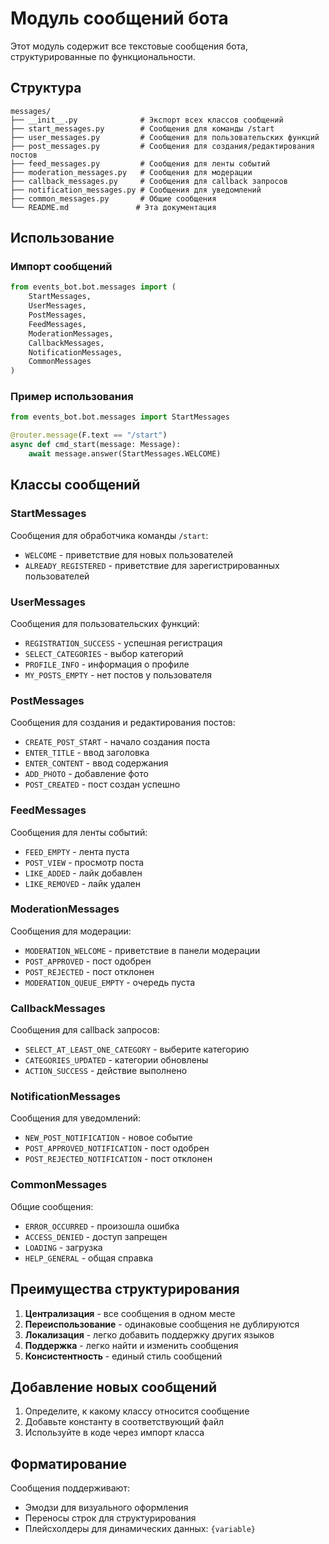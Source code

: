 # Модуль сообщений бота

Этот модуль содержит все текстовые сообщения бота, структурированные по функциональности.

## Структура

```
messages/
├── __init__.py              # Экспорт всех классов сообщений
├── start_messages.py        # Сообщения для команды /start
├── user_messages.py         # Сообщения для пользовательских функций
├── post_messages.py         # Сообщения для создания/редактирования постов
├── feed_messages.py         # Сообщения для ленты событий
├── moderation_messages.py   # Сообщения для модерации
├── callback_messages.py     # Сообщения для callback запросов
├── notification_messages.py # Сообщения для уведомлений
├── common_messages.py       # Общие сообщения
└── README.md               # Эта документация
```

## Использование

### Импорт сообщений

```python
from events_bot.bot.messages import (
    StartMessages,
    UserMessages,
    PostMessages,
    FeedMessages,
    ModerationMessages,
    CallbackMessages,
    NotificationMessages,
    CommonMessages
)
```

### Пример использования

```python
from events_bot.bot.messages import StartMessages

@router.message(F.text == "/start")
async def cmd_start(message: Message):
    await message.answer(StartMessages.WELCOME)
```

## Классы сообщений

### StartMessages
Сообщения для обработчика команды `/start`:
- `WELCOME` - приветствие для новых пользователей
- `ALREADY_REGISTERED` - приветствие для зарегистрированных пользователей

### UserMessages
Сообщения для пользовательских функций:
- `REGISTRATION_SUCCESS` - успешная регистрация
- `SELECT_CATEGORIES` - выбор категорий
- `PROFILE_INFO` - информация о профиле
- `MY_POSTS_EMPTY` - нет постов у пользователя

### PostMessages
Сообщения для создания и редактирования постов:
- `CREATE_POST_START` - начало создания поста
- `ENTER_TITLE` - ввод заголовка
- `ENTER_CONTENT` - ввод содержания
- `ADD_PHOTO` - добавление фото
- `POST_CREATED` - пост создан успешно

### FeedMessages
Сообщения для ленты событий:
- `FEED_EMPTY` - лента пуста
- `POST_VIEW` - просмотр поста
- `LIKE_ADDED` - лайк добавлен
- `LIKE_REMOVED` - лайк удален

### ModerationMessages
Сообщения для модерации:
- `MODERATION_WELCOME` - приветствие в панели модерации
- `POST_APPROVED` - пост одобрен
- `POST_REJECTED` - пост отклонен
- `MODERATION_QUEUE_EMPTY` - очередь пуста

### CallbackMessages
Сообщения для callback запросов:
- `SELECT_AT_LEAST_ONE_CATEGORY` - выберите категорию
- `CATEGORIES_UPDATED` - категории обновлены
- `ACTION_SUCCESS` - действие выполнено

### NotificationMessages
Сообщения для уведомлений:
- `NEW_POST_NOTIFICATION` - новое событие
- `POST_APPROVED_NOTIFICATION` - пост одобрен
- `POST_REJECTED_NOTIFICATION` - пост отклонен

### CommonMessages
Общие сообщения:
- `ERROR_OCCURRED` - произошла ошибка
- `ACCESS_DENIED` - доступ запрещен
- `LOADING` - загрузка
- `HELP_GENERAL` - общая справка

## Преимущества структурирования

1. **Централизация** - все сообщения в одном месте
2. **Переиспользование** - одинаковые сообщения не дублируются
3. **Локализация** - легко добавить поддержку других языков
4. **Поддержка** - легко найти и изменить сообщения
5. **Консистентность** - единый стиль сообщений

## Добавление новых сообщений

1. Определите, к какому классу относится сообщение
2. Добавьте константу в соответствующий файл
3. Используйте в коде через импорт класса

## Форматирование

Сообщения поддерживают:
- Эмодзи для визуального оформления
- Переносы строк для структурирования
- Плейсхолдеры для динамических данных: `{variable}` 